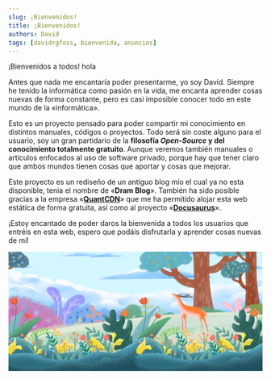 ```yaml
---
slug: ¡Bienvenidos!
title: ¡Bienvenidos!
authors: David
tags: [davidrgfoss, bienvenida, anuncios]
---
```


¡Bienvenidos a todos! hola

Antes que nada me encantaría poder presentarme, yo soy David. Siempre he tenido la informática como pasión en la vida, me encanta aprender cosas nuevas de forma constante, pero es casi imposible conocer todo en este mundo de la «informática».

Esto es un proyecto pensado para poder compartir mi conocimiento en distintos manuales, códigos o proyectos. Todo será sin coste alguno para el usuario, soy un gran partidario de la **filosofía _Open-Source_ y del conocimiento totalmente gratuito**. Aunque veremos también manuales o artículos enfocados al uso de software privado, porque hay que tener claro que ambos mundos tienen cosas que aportar y cosas que mejorar. 

Este proyecto es un rediseño de un antiguo blog mío el cual ya no esta disponible, tenia el nombre de  «**Dram Blog**». También ha sido posible gracias a la empresa «[**QuantCDN**](https://www.quantcdn.io/)» que me ha permitido alojar esta web estática de forma gratuita, así como al proyecto «[**Docusaurus**](https://docusaurus.io/)».

¡Estoy encantado de poder daros la bienvenida a todos los usuarios que entréis en esta web, espero que podáis disfrutarla y aprender cosas nuevas de mí!

![Paisaje Bonito](./banner23.jpg)
